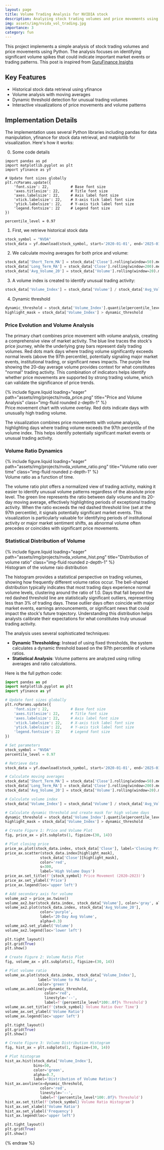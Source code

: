 ```yaml
---
layout: page
title: Volume Trading Analysis for NVIDIA stock
description: Analyzing stock trading volumes and price movements using Python
img: assets/img/nvida_vol_trading.jpg
importance: 3
category: fun
---
```


This project implements a simple analysis of stock trading volumes and price movements using Python. The analysis focuses on identifying significant volume spikes that could indicate important market events or trading patterns. This post is inspired from [GuruFinance Insighs](https://ayratmurtazin.beehiiv.com/)

## Key Features

- Historical stock data retrieval using yfinance
- Volume analysis with moving averages
- Dynamic threshold detection for unusual trading volumes
- Interactive visualizations of price movements and volume patterns

## Implementation Details

The implementation uses several Python libraries including pandas for data manipulation, yfinance for stock data retrieval, and matplotlib for visualization. Here's how it works:

0. Some code details
```
import pandas as pd
import matplotlib.pyplot as plt
import yfinance as yf

# Update font sizes globally
plt.rcParams.update({
    'font.size': 22,          # Base font size
    'axes.titlesize': 22,     # Title font size
    'axes.labelsize': 22,     # Axis label font size
    'xtick.labelsize': 22,    # X-axis tick label font size
    'ytick.labelsize': 22,    # Y-axis tick label font size
    'legend.fontsize': 22     # Legend font size
})

percentile_level = 0.97
```

1. First, we retrieve historical stock data

```python
stock_symbol = "NVDA"
stock_data = yf.download(stock_symbol, start='2020-01-01', end='2025-01-17')
```

2. We calculate moving averages for both price and volume:
```python
stock_data['Short_Term_MA'] = stock_data['Close'].rolling(window=50).mean()
stock_data['Long_Term_MA'] = stock_data['Close'].rolling(window=200).mean()
stock_data['Avg_Volume_20'] = stock_data['Volume'].rolling(window=20).mean()
```

3. A volume index is created to identify unusual trading activity:


```python
stock_data['Volume_Index'] = stock_data['Volume'] / stock_data['Avg_Volume_20']
```

4. Dynamic threshold
```python
dynamic_threshold = stock_data['Volume_Index'].quantile(percentile_level)
highlight_mask = stock_data['Volume_Index'] > dynamic_threshold
```

### Price Evolution and Volume Analysis

The primary chart combines price movement with volume analysis, creating a comprehensive view of market activity. The blue line traces the stock's price journey, while the underlying gray bars represent daily trading volumes. Red dots mark days where trading volume significantly exceeds normal levels (above the 97th percentile), potentially signaling major market events, institutional trading, or significant news impacts. The purple line showing the 20-day average volume provides context for what constitutes "normal" trading activity. This combination of indicators helps identify whether price movements are supported by strong trading volume, which can validate the significance of price trends.

<div class="row">
    <div class="col-sm mt-3 mt-md-0">
        {% include figure.liquid loading="eager" path="assets/img/projects/nvda_price.png" title="Price and Volume Analysis" class="img-fluid rounded z-depth-1" %}
    </div>
</div>
<div class="caption">
    Price movement chart with volume overlay. Red dots indicate days with unusually high trading volume.
</div>

The visualization combines price movements with volume analysis, highlighting days where trading volume exceeds the 97th percentile of the volume index. This helps identify potentially significant market events or unusual trading activity.



### Volume Ratio Dynamics

<div class="row">
    <div class="col-sm mt-3 mt-md-0">
        {% include figure.liquid loading="eager" path="assets/img/projects/nvda_volume_ratio.png" title="Volume ratio over time" class="img-fluid rounded z-depth-1" %}
    </div>
</div>
<div class="caption">
    Volume ratio as a function of time.
</div>


The volume ratio plot offers a normalized view of trading activity, making it easier to identify unusual volume patterns regardless of the absolute price level. The green line represents the ratio between daily volume and its 20-day moving average, effectively highlighting periods of exceptional trading activity. When the ratio exceeds the red dashed threshold line (set at the 97th percentile), it signals potentially significant market events. This visualization is particularly valuable for identifying periods of institutional activity or major market sentiment shifts, as abnormal volume often precedes or coincides with significant price movements.

### Statistical Distribution of Volume

<div class="row">
    <div class="col-sm mt-3 mt-md-0">
        {% include figure.liquid loading="eager" path="assets/img/projects/nvda_volume_hist.png" title="Distribution of volume ratio" class="img-fluid rounded z-depth-1" %}
    </div>
</div>
<div class="caption">
    Histogram of the volume raio distribution
</div>


The histogram provides a statistical perspective on trading volumes, showing how frequently different volume ratios occur. The bell-shaped distribution typically indicates that most trading days experience normal volume levels, clustering around the ratio of 1.0. Days that fall beyond the red dashed threshold line are statistically significant outliers, representing less than 3% of trading days. These outlier days often coincide with major market events, earnings announcements, or significant news that could impact the stock's future trajectory. Understanding this distribution helps analysts calibrate their expectations for what constitutes truly unusual trading activity.



The analysis uses several sophisticated techniques:

- **Dynamic Thresholding**: Instead of using fixed thresholds, the system calculates a dynamic threshold based on the 97th percentile of volume ratios.
- **Statistical Analysis**: Volume patterns are analyzed using rolling averages and ratio calculations.

Here is the full python code: 
```python
import pandas as pd
import matplotlib.pyplot as plt
import yfinance as yf

# Update font sizes globally
plt.rcParams.update({
    'font.size': 22,          # Base font size
    'axes.titlesize': 22,     # Title font size
    'axes.labelsize': 22,     # Axis label font size
    'xtick.labelsize': 22,    # X-axis tick label font size
    'ytick.labelsize': 22,    # Y-axis tick label font size
    'legend.fontsize': 22     # Legend font size
})

# Set parameters
stock_symbol = "NVDA"
percentile_level = 0.97

# Retrieve data 
stock_data = yf.download(stock_symbol, start='2020-01-01', end='2025-01-17')

# Calculate moving averages
stock_data['Short_Term_MA'] = stock_data['Close'].rolling(window=50).mean()
stock_data['Long_Term_MA'] = stock_data['Close'].rolling(window=200).mean()
stock_data['Avg_Volume_20'] = stock_data['Volume'].rolling(window=20).mean()

# Calculate volume index
stock_data['Volume_Index'] = stock_data['Volume'] / stock_data['Avg_Volume_20']

# Calculate dynamic threshold and create mask for high volume days
dynamic_threshold = stock_data['Volume_Index'].quantile(percentile_level)
highlight_mask = stock_data['Volume_Index'] > dynamic_threshold

# Create Figure 1: Price and Volume Plot
fig, price_ax = plt.subplots(1, figsize=(30, 14))

# Plot closing price
price_ax.plot(stock_data.index, stock_data['Close'], label='Closing Price', color='blue')
price_ax.scatter(stock_data.index[highlight_mask], 
                stock_data['Close'][highlight_mask], 
                color='red', 
                s=300, 
                label='High Volume Days')
price_ax.set_title(f'{stock_symbol} Price Movement (2020–2023)')
price_ax.set_ylabel('Price')
price_ax.legend(loc='upper left')

# Add secondary axis for volume
volume_ax2 = price_ax.twinx()
volume_ax2.bar(stock_data.index, stock_data['Volume'], color='gray', alpha=0.3, label='Volume')
volume_ax2.plot(stock_data.index, stock_data['Avg_Volume_20'], 
                color='purple', 
                label='20-Day Avg Volume', 
                alpha=0.3)
volume_ax2.set_ylabel('Volume')
volume_ax2.legend(loc='lower left')

plt.tight_layout()
plt.grid(True)
plt.show()

# Create Figure 2: Volume Ratio Plot
fig, volume_ax = plt.subplots(1, figsize=(30, 14))

# Plot volume ratio
volume_ax.plot(stock_data.index, stock_data['Volume_Index'], 
               label='Volume to MA Ratio', 
               color='green')
volume_ax.axhline(y=dynamic_threshold, 
                  color='red', 
                  linestyle='--', 
                  label=f'{percentile_level*100:.0f}% Threshold')
volume_ax.set_title(f'{stock_symbol} Volume Ratio Over Time')
volume_ax.set_ylabel('Volume Ratio')
volume_ax.legend(loc='upper left')

plt.tight_layout()
plt.grid(True)
plt.show()

# Create Figure 3: Volume Distribution Histogram
fig, hist_ax = plt.subplots(1, figsize=(30, 14))

# Plot histogram
hist_ax.hist(stock_data['Volume_Index'], 
             bins=50, 
             color='green', 
             alpha=0.7, 
             label='Distribution of Volume Ratios')
hist_ax.axvline(x=dynamic_threshold, 
                color='red', 
                linestyle='--', 
                label=f'{percentile_level*100:.0f}% Threshold')
hist_ax.set_title(f'{stock_symbol} Volume Ratio Histogram')
hist_ax.set_xlabel('Volume Ratio')
hist_ax.set_ylabel('Frequency')
hist_ax.legend(loc='upper left')

plt.tight_layout()
plt.grid(True)
plt.show()

```

{% endraw %}

